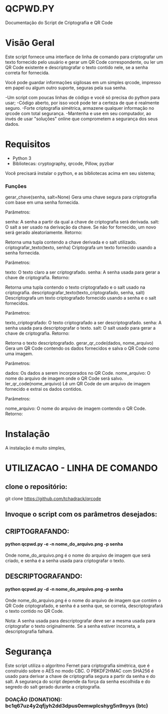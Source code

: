 # QCPWD.PY 

Documentação do Script de Criptografia e QR Code

# Visão Geral

Este script fornece uma interface de linha de comando para criptografar um texto fornecido pelo usuário e gerar um QR Code 
correspondente, ou ler um QR Code existente e descriptografar o texto contido nele, se a senha correta for fornecida.

Você pode guardar informações sigilosas em um simples qrcode, impresso em papel ou algum outro suporte, seguras pela sua
 senha.

 -Um script com poucas linhas de código e você só precisa do python para usar; 
 -Código aberto, por isso você pode ter a certeza de que é realmente seguro.
 -Forte criptografia simétrica, armazene qualquer informação no qrcode com total segurança.
 -Mantenha e use em seu computador, ao invés de usar "soluções" online que comprometem a segurança dos seus dados.

# Requisitos

- Python 3
- Bibliotecas: cryptography, qrcode, Pillow, pyzbar

Você precisará instalar o python, e as bibliotecas acima em seu sistema; 

### Funções

gerar_chave(senha, salt=None)
Gera uma chave segura para criptografia com base em uma senha fornecida.

Parâmetros:

senha: A senha a partir da qual a chave de criptografia será derivada.
salt: O salt a ser usado na derivação da chave. Se não for fornecido, um novo será gerado aleatoriamente.
Retorno:

Retorna uma tupla contendo a chave derivada e o salt utilizado.
criptografar_texto(texto, senha)
Criptografa um texto fornecido usando a senha fornecida.

Parâmetros:

texto: O texto claro a ser criptografado.
senha: A senha usada para gerar a chave de criptografia.
Retorno:

Retorna uma tupla contendo o texto criptografado e o salt usado na criptografia.
descriptografar_texto(texto_criptografado, senha, salt)
Descriptografa um texto criptografado fornecido usando a senha e o salt fornecidos.

Parâmetros:

texto_criptografado: O texto criptografado a ser descriptografado.
senha: A senha usada para descriptografar o texto.
salt: O salt usado para gerar a chave de criptografia.
Retorno:

Retorna o texto descriptografado.
gerar_qr_code(dados, nome_arquivo)
Gera um QR Code contendo os dados fornecidos e salva o QR Code como uma imagem.

Parâmetros:

dados: Os dados a serem incorporados no QR Code.
nome_arquivo: O nome do arquivo de imagem onde o QR Code será salvo.
ler_qr_code(nome_arquivo)
Lê um QR Code de um arquivo de imagem fornecido e extrai os dados contidos.

Parâmetros:

nome_arquivo: O nome do arquivo de imagem contendo o QR Code.
Retorno:



 
# Instalação

A instalação é muito simples, 


# UTILIZACAO - LINHA DE COMANDO

## clone o repositório:

git clone https://github.com/tchadrack/qrcode

## Invoque o script com os parâmetros desejados:

## CRIPTOGRAFANDO: 

#### python qcpwd.py -e -n nome_do_arquivo.png -p senha

Onde nome_do_arquivo.png é o nome do arquivo de imagem que será criado, e senha é a senha usada para criptografar o 
texto.


## DESCRIPTOGRAFANDO: 

#### python qcpwd.py -d -n nome_do_arquivo.png -p senha

Onde nome_do_arquivo.png é o nome do arquivo de imagem que contém o QR Code criptografado, e senha é a senha que, se 
correta, descriptografará o texto contido no QR Code.

Nota: A senha usada para descriptografar deve ser a mesma usada para criptografar o texto originalmente. Se a senha estiver 
incorreta, a descriptografia falhará.

# Segurança

Este script utiliza o algoritmo Fernet para criptografia simétrica, que é construído sobre o AES no modo CBC. O 
PBKDF2HMAC com SHA256 é usado para derivar a chave de criptografia segura a partir da senha e do salt. A segurança do 
script depende da força da senha escolhida e do segredo do salt gerado durante a criptografia.



### DOAÇÃO (DONATION): bc1q67uz4y2qfjyh2dd3dpus0emwplcshyg5n9nyys    (btc)




